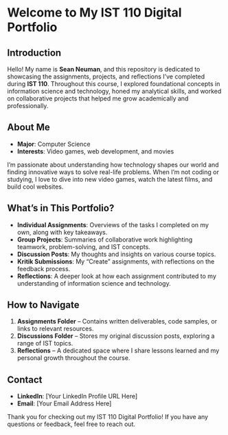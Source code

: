 # Welcome to My IST 110 Digital Portfolio

## Introduction
Hello! My name is **Sean Neuman**, and this repository is dedicated to showcasing the assignments, projects, and reflections I’ve completed during **IST 110**. Throughout this course, I explored foundational concepts in information science and technology, honed my analytical skills, and worked on collaborative projects that helped me grow academically and professionally.

## About Me
- **Major**: Computer Science  
- **Interests**: Video games, web development, and movies  

I’m passionate about understanding how technology shapes our world and finding innovative ways to solve real-life problems. When I’m not coding or studying, I love to dive into new video games, watch the latest films, and build cool websites.

## What’s in This Portfolio?
- **Individual Assignments**: Overviews of the tasks I completed on my own, along with key takeaways.  
- **Group Projects**: Summaries of collaborative work highlighting teamwork, problem-solving, and IST concepts.  
- **Discussion Posts**: My thoughts and insights on various course topics.  
- **Kritik Submissions**: My “Create” assignments, with reflections on the feedback process.  
- **Reflections**: A deeper look at how each assignment contributed to my understanding of information science and technology.

## How to Navigate
1. **Assignments Folder** – Contains written deliverables, code samples, or links to relevant resources.
2. **Discussions Folder** – Stores my original discussion posts, exploring a range of IST topics.
3. **Reflections** – A dedicated space where I share lessons learned and my personal growth throughout the course.

## Contact
- **LinkedIn**: [Your LinkedIn Profile URL Here]  
- **Email**: [Your Email Address Here]

Thank you for checking out my IST 110 Digital Portfolio! If you have any questions or feedback, feel free to reach out. 
